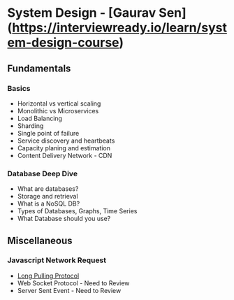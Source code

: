 # System Design - [Gaurav Sen] (https://interviewready.io/learn/system-design-course)

## Fundamentals

### Basics

- Horizontal vs vertical scaling
- Monolithic vs Microservices
- Load Balancing
- Sharding
- Single point of failure
- Service discovery and heartbeats
- Capacity planing and estimation
- Content Delivery Network - CDN

### Database Deep Dive

- What are databases?
- Storage and retrieval
- What is a NoSQL DB?
- Types of Databases, Graphs, Time Series
- What Database should you use?

## Miscellaneous

### Javascript Network Request

- [Long Pulling Protocol](https://javascript.info/long-polling#long-polling)
- Web Socket Protocol - Need to Review
- Server Sent Event - Need to Review
